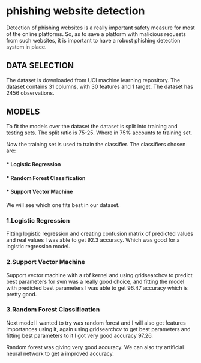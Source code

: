 #  phishing website detection
Detection of phishing websites is a really important safety measure for most of the online platforms. So, as to save a platform with malicious requests from such websites, it is important to have a robust phishing detection system in place.

## DATA SELECTION

The dataset is downloaded from UCI machine learning repository. The dataset contains 31 columns, with 30 features and 1 target. The dataset has 2456 observations.

## MODELS

To fit the models over the dataset the dataset is split into training and testing sets. The split ratio is 75-25.  Where in 75% accounts to training set. 

Now the training set is used to train the classifier. The classifiers chosen are:  
#### * Logistic Regression
#### * Random Forest Classification
#### * Support Vector Machine

We will see which one fits best in our dataset.

### 1.Logistic Regression

Fitting logistic regression and creating confusion matrix of predicted values and real values I was able to get 92.3 accuracy. Which was good for a logistic regression model.

### 2.Support Vector Machine

Support vector machine with a rbf kernel and using gridsearchcv to predict best parameters for svm was a really good choice, and fitting the model with predicted best parameters I was able to get 96.47 accuracy which is pretty good.

### 3.Random Forest Classification

Next model I wanted to try was random forest and I will also get features importances using it, again using gridsearchcv to get best parameters and fitting best parameters to it I got very good accuracy 97.26.

Random forest was giving very good accuracy. We can also try artificial neural network to get a improved accuracy.



